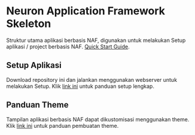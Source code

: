 # Neuron Application Framework Skeleton

Struktur utama aplikasi berbasis NAF, digunakan untuk melakukan Setup aplikasi / project berbasis NAF.
[Quick Start Guide](https://git.neuron.id/framework/application/wikis/home).

## Setup Aplikasi

Download repository ini dan jalankan menggunakan webserver untuk melakukan Setup.
Klik [link ini](https://git.neuron.id/framework/application/wikis/setup) untuk panduan setup lengkap.

## Panduan Theme

Tampilan aplikasi berbasis NAF dapat dikustomisasi menggunakan theme.
Klik [link ini](https://git.neuron.id/framework/application/wikis/theme) untuk panduan pembuatan theme.

